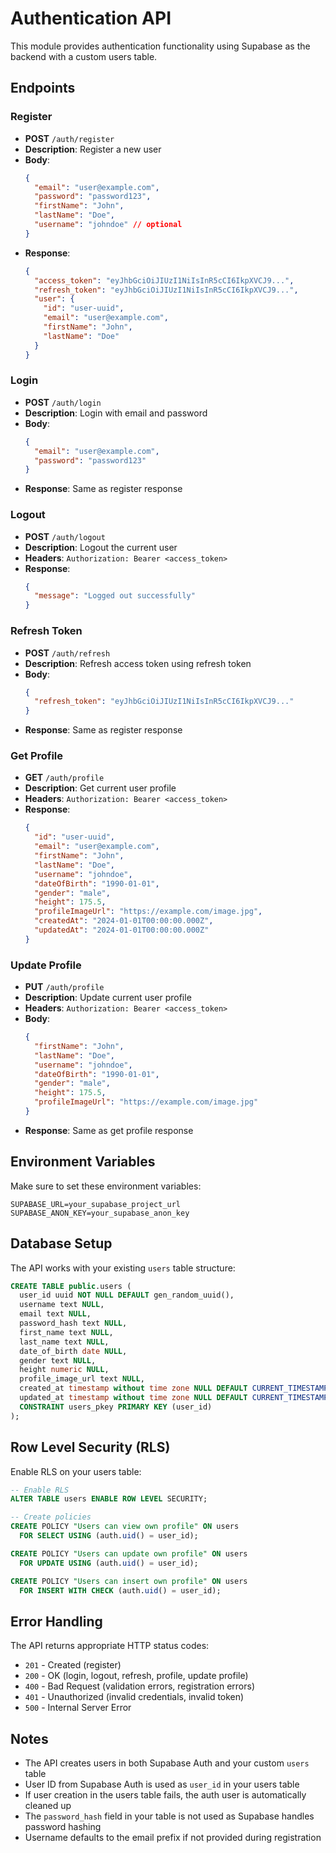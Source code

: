 # Authentication API

This module provides authentication functionality using Supabase as the backend with a custom users table.

## Endpoints

### Register
- **POST** `/auth/register`
- **Description**: Register a new user
- **Body**:
  ```json
  {
    "email": "user@example.com",
    "password": "password123",
    "firstName": "John",
    "lastName": "Doe",
    "username": "johndoe" // optional
  }
  ```
- **Response**:
  ```json
  {
    "access_token": "eyJhbGciOiJIUzI1NiIsInR5cCI6IkpXVCJ9...",
    "refresh_token": "eyJhbGciOiJIUzI1NiIsInR5cCI6IkpXVCJ9...",
    "user": {
      "id": "user-uuid",
      "email": "user@example.com",
      "firstName": "John",
      "lastName": "Doe"
    }
  }
  ```

### Login
- **POST** `/auth/login`
- **Description**: Login with email and password
- **Body**:
  ```json
  {
    "email": "user@example.com",
    "password": "password123"
  }
  ```
- **Response**: Same as register response

### Logout
- **POST** `/auth/logout`
- **Description**: Logout the current user
- **Headers**: `Authorization: Bearer <access_token>`
- **Response**:
  ```json
  {
    "message": "Logged out successfully"
  }
  ```

### Refresh Token
- **POST** `/auth/refresh`
- **Description**: Refresh access token using refresh token
- **Body**:
  ```json
  {
    "refresh_token": "eyJhbGciOiJIUzI1NiIsInR5cCI6IkpXVCJ9..."
  }
  ```
- **Response**: Same as register response

### Get Profile
- **GET** `/auth/profile`
- **Description**: Get current user profile
- **Headers**: `Authorization: Bearer <access_token>`
- **Response**:
  ```json
  {
    "id": "user-uuid",
    "email": "user@example.com",
    "firstName": "John",
    "lastName": "Doe",
    "username": "johndoe",
    "dateOfBirth": "1990-01-01",
    "gender": "male",
    "height": 175.5,
    "profileImageUrl": "https://example.com/image.jpg",
    "createdAt": "2024-01-01T00:00:00.000Z",
    "updatedAt": "2024-01-01T00:00:00.000Z"
  }
  ```

### Update Profile
- **PUT** `/auth/profile`
- **Description**: Update current user profile
- **Headers**: `Authorization: Bearer <access_token>`
- **Body**:
  ```json
  {
    "firstName": "John",
    "lastName": "Doe",
    "username": "johndoe",
    "dateOfBirth": "1990-01-01",
    "gender": "male",
    "height": 175.5,
    "profileImageUrl": "https://example.com/image.jpg"
  }
  ```
- **Response**: Same as get profile response

## Environment Variables

Make sure to set these environment variables:

```env
SUPABASE_URL=your_supabase_project_url
SUPABASE_ANON_KEY=your_supabase_anon_key
```

## Database Setup

The API works with your existing `users` table structure:

```sql
CREATE TABLE public.users (
  user_id uuid NOT NULL DEFAULT gen_random_uuid(),
  username text NULL,
  email text NULL,
  password_hash text NULL,
  first_name text NULL,
  last_name text NULL,
  date_of_birth date NULL,
  gender text NULL,
  height numeric NULL,
  profile_image_url text NULL,
  created_at timestamp without time zone NULL DEFAULT CURRENT_TIMESTAMP,
  updated_at timestamp without time zone NULL DEFAULT CURRENT_TIMESTAMP,
  CONSTRAINT users_pkey PRIMARY KEY (user_id)
);
```

## Row Level Security (RLS)

Enable RLS on your users table:

```sql
-- Enable RLS
ALTER TABLE users ENABLE ROW LEVEL SECURITY;

-- Create policies
CREATE POLICY "Users can view own profile" ON users
  FOR SELECT USING (auth.uid() = user_id);

CREATE POLICY "Users can update own profile" ON users
  FOR UPDATE USING (auth.uid() = user_id);

CREATE POLICY "Users can insert own profile" ON users
  FOR INSERT WITH CHECK (auth.uid() = user_id);
```

## Error Handling

The API returns appropriate HTTP status codes:

- `201` - Created (register)
- `200` - OK (login, logout, refresh, profile, update profile)
- `400` - Bad Request (validation errors, registration errors)
- `401` - Unauthorized (invalid credentials, invalid token)
- `500` - Internal Server Error

## Notes

- The API creates users in both Supabase Auth and your custom `users` table
- User ID from Supabase Auth is used as `user_id` in your users table
- If user creation in the users table fails, the auth user is automatically cleaned up
- The `password_hash` field in your table is not used as Supabase handles password hashing
- Username defaults to the email prefix if not provided during registration 